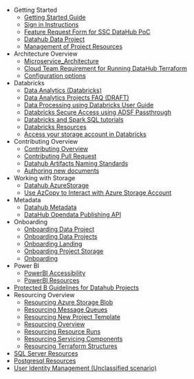   - Getting Started
    - [Getting Started Guide](/1---Getting-Started-Guide.md)
    - [Sign in Instructions](/2---Sign-in-Instructions.md)
    - [Feature Request Form for SSC DataHub PoC](/3---Feature-Request-Form-for-SSC-DataHub-PoC.md)
    - [Datahub Data Project](/Datahub-Data-Project.md)
    - [Management of Project Resources](/Management-of-Project-Resources.md)
  - Architecture Overview
    - [Microservice_Architecture](/Architecture/Microservice_Architecture.md)
    - [Cloud Team Requirement for Running DataHub Terraform](/Cloud-Team-Requirement-for-Running-DataHub-Terraform.md)
    - [Configuration options](/Configuration-options.md)
  - Databricks
    - [Data Analytics (Databricks)](/Data-Analytics-(Databricks).md)
    - [Data Analytics Projects   FAQ (DRAFT)](/Data-Analytics-Projects---FAQ-(DRAFT).md)
    - [Data Processing using Databricks   User Guide](/Data-Processing-using-Databricks---User-Guide.md)
    - [Databricks   Secure Access using ADSF Passthrough](/Databricks---Secure-Access-using-ADSF-Passthrough.md)
    - [Databricks and Spark SQL tutorials](/Databricks-and-Spark-SQL-tutorials.md)
    - [Databricks Resources](/Databricks-Resources.md)
    - [Access your storage account in Databricks](/Access-your-storage-account-in-Databricks.md)
  - Contributing Overview
    - [Contributing Overview](/Contributing/Contributing-Overview.md)
    - [Contributing Pull Request](/Contributing/Contributing-Pull-Request.md)
    - [Datahub Artifacts Naming Standards](/Datahub-Artifacts-Naming-Standards.md)
    - [Authoring new documents](/Contributing/Authoring-Documentation.md)
  - Working with Storage
    - [Datahub AzureStorage](/Datahub-AzureStorage.md)
    - [Use AzCopy to Interact with Azure Storage Account](/Use-AzCopy-to-Interact-with-Azure-Storage-Account.md)
  - Metadata
    - [Datahub Metadata](/Datahub-Metadata.md)
    - [DataHub Opendata Publishing API](/DataHub-Opendata-Publishing-API.md)
  - Onboarding
    - [Onboarding Data Project](/Onboarding---Data-Project.md)
    - [Onboarding Data Projects](/Onboarding---Data-Projects.md)
    - [Onboarding Landing](/Onboarding---Landing.md)
    - [Onboarding Project Storage](/Onboarding---Project-Storage.md)
    - [Onboarding](/Onboarding.md)
  - Power BI
    - [PowerBI Accessibility](/PowerBI-Accessibility.md)
    - [PowerBI Resources](/PowerBI-Resources.md)
  - [Protected B Guidelines for Datahub Projects](/Protected-B-Guidelines-for-Datahub-Projects.md)
  - Resourcing Overview
    - [Resourcing Azure Storage Blob](/Resourcing/Resourcing-Azure-Storage-Blob.md)
    - [Resourcing Message Queues](/Resourcing/Resourcing-Message-Queues.md)
    - [Resourcing New Project Template](/Resourcing/Resourcing-New-Project-Template.md)
    - [Resourcing Overview](/Resourcing/Resourcing-Overview.md)
    - [Resourcing Resource Runs](/Resourcing/Resourcing-Resource-Runs.md)
    - [Resourcing Servicing Components](/Resourcing/Resourcing-Servicing-Components.md)
    - [Resourcing Terraform Structures](/Resourcing/Resourcing-Terraform-Structures.md)
  - [SQL Server Resources](/SQL-Server-Resources.md)
  - [Postgresql Resources](/Postgresql-Resources.md)
  - [User Identity Management (Unclassified scenario)](/User-Identity-Management-(Unclassified-scenario).md)
